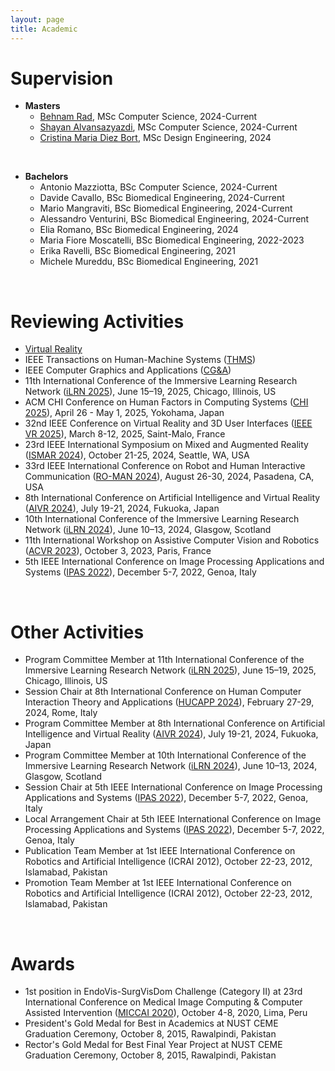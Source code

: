 ```yaml
---
layout: page
title: Academic
---
```


# Supervision
- **Masters**
  - [Behnam Rad](https://www.linkedin.com/in/behnam-rad/), MSc Computer Science, 2024-Current
  - [Shayan Alvansazyazdi](https://www.linkedin.com/in/shayan-alvansazyazdi/), MSc Computer Science, 2024-Current
  - [Cristina Maria Diez Bort](https://www.linkedin.com/in/cristina-d%C3%ADez-bort-26a4b727a/), MSc Design Engineering, 2024 

<br>

- **Bachelors**
  - Antonio Mazziotta, BSc Computer Science, 2024-Current
  - Davide Cavallo, BSc Biomedical Engineering, 2024-Current
  - Mario Mangraviti, BSc Biomedical Engineering, 2024-Current
  - Alessandro Venturini, BSc Biomedical Engineering, 2024-Current
  - Elia Romano, BSc Biomedical Engineering, 2024
  - Maria Fiore Moscatelli, BSc Biomedical Engineering, 2022-2023
  - Erika Ravelli, BSc Biomedical Engineering, 2021
  - Michele Mureddu, BSc Biomedical Engineering, 2021

<br>

# Reviewing Activities
- [Virtual Reality](https://link.springer.com/journal/10055)
- IEEE Transactions on Human-Machine Systems ([THMS](https://www.ieeesmc.org/publications/transactions-on-human-machine-systems/))
- IEEE Computer Graphics and Applications ([CG&A](https://www.computer.org/csdl/magazine/cg))
- 11th International Conference of the Immersive Learning Research Network ([iLRN 2025](https://www.immersivelrn.org/ilrn2025/home/)), June 15–19, 2025, Chicago, Illinois, US
- ACM CHI Conference on Human Factors in Computing Systems ([CHI 2025](https://chi2025.acm.org/)), April 26 - May 1, 2025, Yokohama, Japan
- 32nd IEEE Conference on Virtual Reality and 3D User Interfaces ([IEEE VR 2025](https://ieeevr.org/2025/)), March 8-12, 2025, Saint-Malo, France
- 23rd IEEE International Symposium on Mixed and Augmented Reality ([ISMAR 2024](https://ieeeismar.org/)), October 21-25, 2024, Seattle, WA, USA 
- 33rd IEEE International Conference on Robot and Human Interactive Communication ([RO-MAN 2024](https://www.ro-man2024.org/)), August 26-30, 2024, Pasadena, CA, USA 
- 8th International Conference on Artificial Intelligence and Virtual Reality ([AIVR 2024](https://aivr.org/)), July 19-21, 2024, Fukuoka, Japan
- 10th International Conference of the Immersive Learning Research Network ([iLRN 2024](https://www.immersivelrn.org/ilrn2024/)), June 10–13, 2024, Glasgow, Scotland
- 11th International Workshop on Assistive Computer Vision and Robotics ([ACVR 2023](https://iplab.dmi.unict.it/acvr2023/)), October 3, 2023, Paris, France
- 5th IEEE International Conference on Image Processing Applications and Systems ([IPAS 2022](https://ipas.ieee.tn/)), December 5-7, 2022, Genoa, Italy

<br>

# Other Activities
- Program Committee Member at 11th International Conference of the Immersive Learning Research Network ([iLRN 2025](https://www.immersivelrn.org/ilrn2025/home/)), June 15–19, 2025, Chicago, Illinois, US
- Session Chair at 8th International Conference on Human Computer Interaction Theory and Applications ([HUCAPP 2024](https://hucapp.scitevents.org/?y=2024)), February 27-29, 2024, Rome, Italy
- Program Committee Member at 8th International Conference on Artificial Intelligence and Virtual Reality ([AIVR 2024](https://aivr.org/)), July 19-21, 2024, Fukuoka, Japan
- Program Committee Member at 10th International Conference of the Immersive Learning Research Network ([iLRN 2024](https://www.immersivelrn.org/ilrn2024/)), June 10–13, 2024, Glasgow, Scotland
- Session Chair at 5th IEEE International Conference on Image Processing Applications and Systems ([IPAS 2022](https://ipas.ieee.tn/)), December 5-7, 2022, Genoa, Italy
- Local Arrangement Chair at 5th IEEE International Conference on Image Processing Applications and Systems ([IPAS 2022](https://ipas.ieee.tn/)), December 5-7, 2022, Genoa, Italy
- Publication Team Member at 1st IEEE International Conference on Robotics and Artificial Intelligence (ICRAI 2012), October 22-23, 2012, Islamabad, Pakistan
- Promotion Team Member at 1st IEEE International Conference on Robotics and Artificial Intelligence (ICRAI 2012), October 22-23, 2012, Islamabad, Pakistan

<br>

# Awards
- 1st position in EndoVis-SurgVisDom Challenge (Category II) at 23rd International Conference on Medical Image Computing & Computer Assisted Intervention ([MICCAI 2020](https://miccai2020.org/en/)), October 4-8, 2020, Lima, Peru
- President's Gold Medal for Best in Academics at NUST CEME Graduation Ceremony, October 8, 2015, Rawalpindi, Pakistan
- Rector's Gold Medal for Best Final Year Project at NUST CEME Graduation Ceremony, October 8, 2015, Rawalpindi, Pakistan
